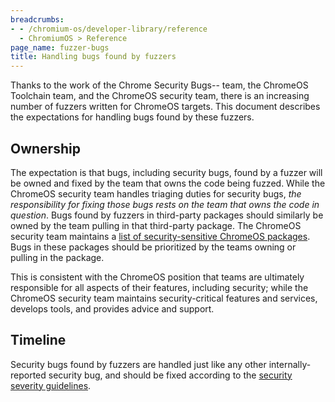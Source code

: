 ```yaml
---
breadcrumbs:
- - /chromium-os/developer-library/reference
  - ChromiumOS > Reference
page_name: fuzzer-bugs
title: Handling bugs found by fuzzers
---
```


Thanks to the work of the Chrome Security Bugs-- team, the ChromeOS Toolchain
team, and the ChromeOS security team, there is an increasing number of fuzzers
written for ChromeOS targets. This document describes the expectations for
handling bugs found by these fuzzers.

## Ownership

The expectation is that bugs, including security bugs, found by a fuzzer will be
owned and fixed by the team that owns the code being fuzzed. While the ChromeOS
security team handles triaging duties for security bugs, *the responsibility
for fixing those bugs rests on the team that owns the code in question*. Bugs
found by fuzzers in third-party packages should similarly be owned by the team
pulling in that third-party package. The ChromeOS security team maintains a
[list of security-sensitive ChromeOS packages]. Bugs in these packages should
be prioritized by the teams owning or pulling in the package.

This is consistent with the ChromeOS position that teams are ultimately
responsible for all aspects of their features, including security; while the
ChromeOS security team maintains security-critical features and services,
develops tools, and provides advice and support.

## Timeline

Security bugs found by fuzzers are handled just like any other
internally-reported security bug, and should be fixed according to the
[security severity guidelines].

[security severity guidelines]: /chromium-os/developer-library/guides/bugs/security-severity-guidelines/

[list of security-sensitive ChromeOS packages]: /chromium-os/developer-library/reference/security/sensitive-chromeos-packages/
